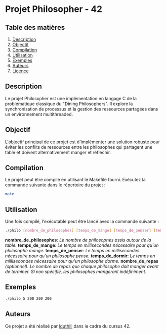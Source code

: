 # Projet Philosopher - 42

## Table des matières
1. [Description](#description)
2. [Objectif](#objectif)
3. [Compilation](#compilation)
4. [Utilisation](#utilisation)
5. [Exemples](#exemples)
6. [Auteurs](#auteurs)
7. [Licence](#licence)

## Description
Le projet Philosopher est une implémentation en langage C de la problématique classique du "Dining Philosophers". Il explore la synchronisation de processus et la gestion des ressources partagées dans un environnement multithreaded.

## Objectif
L'objectif principal de ce projet est d'implémenter une solution robuste pour éviter les conflits de ressources entre les philosophes qui partagent une table et doivent alternativement manger et réfléchir.

## Compilation
Le projet peut être compilé en utilisant le Makefile fourni. Exécutez la commande suivante dans le répertoire du projet :
```bash
make
```

## Utilisation
Une fois compilé, l'exécutable peut être lancé avec la commande suivante :

```bash
./philo [nombre_de_philosophes] [temps_de_mange] [temps_de_penser] [temps_de_dormir] [nombre_de_repas (optionnel)]
```
**nombre_de_philosophes**: _Le nombre de philosophes assis autour de la table._
**temps_de_mange**: _Le temps en millisecondes nécessaire pour qu'un philosophe mange._
**temps_de_penser**: _Le temps en millisecondes nécessaire pour qu'un philosophe pense._
**temps_de_dormir**: _Le temps en millisecondes nécessaire pour qu'un philosophe dorme._
**nombre_de_repas** _(optionnel): Le nombre de repas que chaque philosophe doit manger avant de terminer. Si non spécifié, les philosophes mangeront indéfiniment._

## Exemples

```bash
./philo 5 200 200 200
```

## Auteurs

Ce projet a été réalisé par [lduthill](https://github.com/CafeurOff) dans le cadre du cursus 42.

